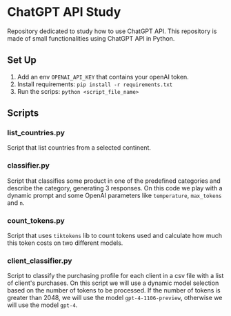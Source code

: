 # ChatGPT API Study

Repository dedicated to study how to use ChatGPT API. This repository is made of small functionalities using ChatGPT API in Python.

## Set Up

1. Add an env `OPENAI_API_KEY` that contains your openAI token.
2. Install requirements: `pip install -r requirements.txt`
3. Run the scrips: `python <script_file_name>`

## Scripts

### list_countries.py

Script that list countries from a selected continent.

### classifier.py

Script that classifies some product in one of the predefined categories and describe the category, generating 3 responses. On this code we play with a dynamic prompt and some OpenAI parameters like `temperature`, `max_tokens` and `n`. 

### count_tokens.py

Script that uses `tiktokens` lib to count tokens used and calculate how much this token costs on two different models.

### client_classifier.py

Script to classify the purchasing profile for each client in a csv file with a list of client's purchases. On this script we will use a dynamic model selection based on the number of tokens to be processed. If the number of tokens is greater than 2048, we will use the model `gpt-4-1106-preview`, otherwise we will use the model `gpt-4`.
